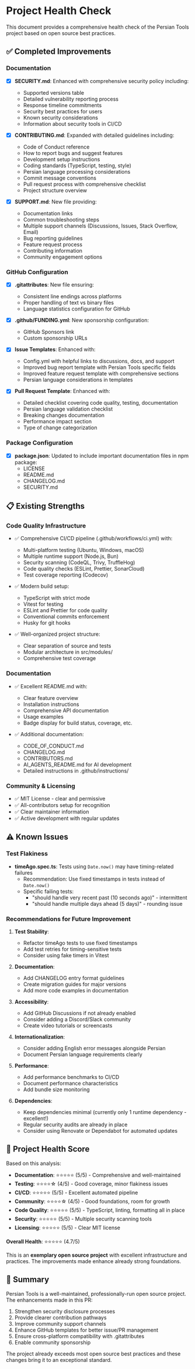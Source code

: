 # Project Health Check

This document provides a comprehensive health check of the Persian Tools project based on open source best practices.

## ✅ Completed Improvements

### Documentation

- [x] **SECURITY.md**: Enhanced with comprehensive security policy including:
  - Supported versions table
  - Detailed vulnerability reporting process
  - Response timeline commitments
  - Security best practices for users
  - Known security considerations
  - Information about security tools in CI/CD

- [x] **CONTRIBUTING.md**: Expanded with detailed guidelines including:
  - Code of Conduct reference
  - How to report bugs and suggest features
  - Development setup instructions
  - Coding standards (TypeScript, testing, style)
  - Persian language processing considerations
  - Commit message conventions
  - Pull request process with comprehensive checklist
  - Project structure overview

- [x] **SUPPORT.md**: New file providing:
  - Documentation links
  - Common troubleshooting steps
  - Multiple support channels (Discussions, Issues, Stack Overflow, Email)
  - Bug reporting guidelines
  - Feature request process
  - Contributing information
  - Community engagement options

### GitHub Configuration

- [x] **.gitattributes**: New file ensuring:
  - Consistent line endings across platforms
  - Proper handling of text vs binary files
  - Language statistics configuration for GitHub

- [x] **.github/FUNDING.yml**: New sponsorship configuration:
  - GitHub Sponsors link
  - Custom sponsorship URLs

- [x] **Issue Templates**: Enhanced with:
  - Config.yml with helpful links to discussions, docs, and support
  - Improved bug report template with Persian Tools specific fields
  - Improved feature request template with comprehensive sections
  - Persian language considerations in templates

- [x] **Pull Request Template**: Enhanced with:
  - Detailed checklist covering code quality, testing, documentation
  - Persian language validation checklist
  - Breaking changes documentation
  - Performance impact section
  - Type of change categorization

### Package Configuration

- [x] **package.json**: Updated to include important documentation files in npm package:
  - LICENSE
  - README.md
  - CHANGELOG.md
  - SECURITY.md

## 📋 Existing Strengths

### Code Quality Infrastructure

- ✅ Comprehensive CI/CD pipeline (.github/workflows/ci.yml) with:
  - Multi-platform testing (Ubuntu, Windows, macOS)
  - Multiple runtime support (Node.js, Bun)
  - Security scanning (CodeQL, Trivy, TruffleHog)
  - Code quality checks (ESLint, Prettier, SonarCloud)
  - Test coverage reporting (Codecov)

- ✅ Modern build setup:
  - TypeScript with strict mode
  - Vitest for testing
  - ESLint and Prettier for code quality
  - Conventional commits enforcement
  - Husky for git hooks

- ✅ Well-organized project structure:
  - Clear separation of source and tests
  - Modular architecture in src/modules/
  - Comprehensive test coverage

### Documentation

- ✅ Excellent README.md with:
  - Clear feature overview
  - Installation instructions
  - Comprehensive API documentation
  - Usage examples
  - Badge display for build status, coverage, etc.

- ✅ Additional documentation:
  - CODE_OF_CONDUCT.md
  - CHANGELOG.md
  - CONTRIBUTORS.md
  - AI_AGENTS_README.md for AI development
  - Detailed instructions in .github/instructions/

### Community & Licensing

- ✅ MIT License - clear and permissive
- ✅ All-contributors setup for recognition
- ✅ Clear maintainer information
- ✅ Active development with regular updates

## ⚠️ Known Issues

### Test Flakiness

- **timeAgo.spec.ts**: Tests using `Date.now()` may have timing-related failures
  - Recommendation: Use fixed timestamps in tests instead of `Date.now()`
  - Specific failing tests:
    - "should handle very recent past (10 seconds ago)" - intermittent
    - "should handle multiple days ahead (5 days)" - rounding issue

### Recommendations for Future Improvement

1. **Test Stability**:
   - Refactor timeAgo tests to use fixed timestamps
   - Add test retries for timing-sensitive tests
   - Consider using fake timers in Vitest

2. **Documentation**:
   - Add CHANGELOG entry format guidelines
   - Create migration guides for major versions
   - Add more code examples in documentation

3. **Accessibility**:
   - Add GitHub Discussions if not already enabled
   - Consider adding a Discord/Slack community
   - Create video tutorials or screencasts

4. **Internationalization**:
   - Consider adding English error messages alongside Persian
   - Document Persian language requirements clearly

5. **Performance**:
   - Add performance benchmarks to CI/CD
   - Document performance characteristics
   - Add bundle size monitoring

6. **Dependencies**:
   - Keep dependencies minimal (currently only 1 runtime dependency - excellent!)
   - Regular security audits are already in place
   - Consider using Renovate or Dependabot for automated updates

## 🎯 Project Health Score

Based on this analysis:

- **Documentation**: ⭐⭐⭐⭐⭐ (5/5) - Comprehensive and well-maintained
- **Testing**: ⭐⭐⭐⭐☆ (4/5) - Good coverage, minor flakiness issues
- **CI/CD**: ⭐⭐⭐⭐⭐ (5/5) - Excellent automated pipeline
- **Community**: ⭐⭐⭐⭐☆ (4/5) - Good foundations, room for growth
- **Code Quality**: ⭐⭐⭐⭐⭐ (5/5) - TypeScript, linting, formatting all in place
- **Security**: ⭐⭐⭐⭐⭐ (5/5) - Multiple security scanning tools
- **Licensing**: ⭐⭐⭐⭐⭐ (5/5) - Clear MIT license

**Overall Health**: ⭐⭐⭐⭐⭐ (4.7/5)

This is an **exemplary open source project** with excellent infrastructure and practices. The improvements made enhance already strong foundations.

## 📝 Summary

Persian Tools is a well-maintained, professionally-run open source project. The enhancements made in this PR:

1. Strengthen security disclosure processes
2. Provide clearer contribution pathways
3. Improve community support channels
4. Enhance GitHub templates for better issue/PR management
5. Ensure cross-platform compatibility with .gitattributes
6. Enable community sponsorship

The project already exceeds most open source best practices and these changes bring it to an exceptional standard.
